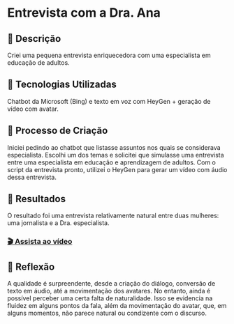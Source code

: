 # Entrevista com a Dra. Ana

## 📒 Descrição
Criei uma pequena entrevista enriquecedora com uma especialista em educação de adultos.

## 🤖 Tecnologias Utilizadas
Chatbot da Microsoft (Bing) e texto em voz com HeyGen + geração de vídeo com avatar.

## 🧐 Processo de Criação
Iniciei pedindo ao chatbot que listasse assuntos nos quais se considerava especialista. Escolhi um dos temas e solicitei que simulasse uma entrevista entre uma especialista em educação e aprendizagem de adultos. Com o script da entrevista pronto, utilizei o HeyGen para gerar um vídeo com áudio dessa entrevista.

## 🚀 Resultados
O resultado foi uma entrevista relativamente natural entre duas mulheres: uma jornalista e a Dra. especialista.

### [🎬 Assista ao vídeo](https://app.heygen.com/share/58c19aff131e483a8bf88d11fabfa75a) 

## 💭 Reflexão
A qualidade é surpreendente, desde a criação do diálogo, conversão de texto em áudio, até a movimentação dos avatares. No entanto, ainda é possível perceber uma certa falta de naturalidade. Isso se evidencia na fluidez em alguns pontos da fala, além da movimentação do avatar, que, em alguns momentos, não parece natural ou condizente com o discurso.
